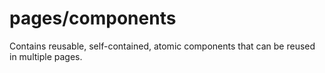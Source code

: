 # pages/components

Contains reusable, self-contained, atomic components that can be reused in
multiple pages.
